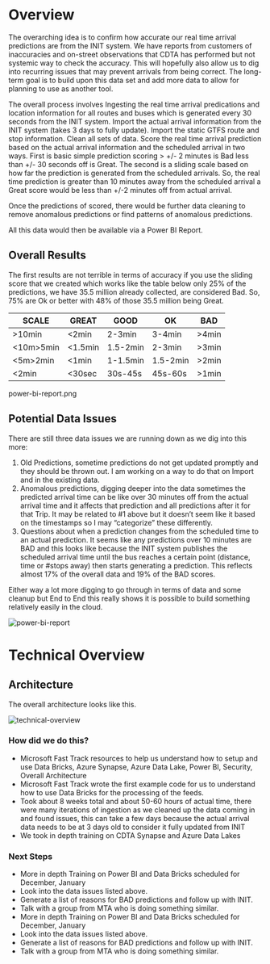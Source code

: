 # Overview 
 
The overarching idea is to confirm how accurate our real time arrival predictions are from the INIT system. We have reports from customers of inaccuracies and on-street observations that CDTA has performed but not systemic way to check the accuracy. This will hopefully also allow us to dig into recurring issues that may prevent arrivals from being correct. The long-term goal is to build upon this data set and add more data to allow for planning to use as another tool. 
 
The overall process involves Ingesting the real time arrival predications and location information for all routes and buses which is generated every 30 seconds from the INIT system. Import the actual arrival information from the INIT system (takes 3 days to fully update). Import the static GTFS route and stop information. Clean all sets of data. Score the real time arrival prediction based on the actual arrival information and the scheduled arrival in two ways. First is basic simple prediction scoring &gt; +/- 2 minutes is Bad less than +/- 30 seconds off is Great. The second is a sliding scale based on how far the prediction is generated from the scheduled arrivals. So, the real time prediction is greater than 10 minutes away from the scheduled arrival a Great score would be less than +/-2 minutes off from actual arrival. 
 
Once the predictions of scored, there would be further data cleaning to remove anomalous predictions or find patterns of anomalous predictions. 
 
All this data would then be available via a Power BI Report. 
 
## Overall Results 
 
The first results are not terrible in terms of accuracy if you use the sliding score that we created which works like the table below only 25% of the predictions, we have 35.5 million already collected, are considered Bad. So, 75% are Ok or better with 48% of those 35.5 million being Great. 

| **SCALE** | **GREAT** | **GOOD** | **OK** | **BAD** |
| --- | --- | --- | --- | --- |
| &gt;10min | &lt;2min | 2-3min | 3-4min | &gt;4min |
| &lt;10m&gt;5min | &lt;1.5min | 1.5-2min | 2-3min | &gt;3min |
| &lt;5m&gt;2min | &lt;1min | 1-1.5min | 1.5-2min | &gt;2min |
| &lt;2min | &lt;30sec | 30s-45s | 45s-60s | &gt;1min |

power-bi-report.png

## Potential Data Issues 

There are still three data issues we are running down as we dig into this more: 
 
1. Old Predictions, sometime predictions do not get updated promptly and they should be thrown out. I am working on a way to do that on Import and in the existing data.
2. Anomalous predictions, digging deeper into the data sometimes the predicted arrival time can be like over 30 minutes off from the actual arrival time and it affects that prediction and all predictions after it for that Trip. It may be related to #1 above but it doesn’t seem like it based on the timestamps so I may “categorize” these differently.
3. Questions about when a prediction changes from the scheduled time to an actual prediction. It seems like any predictions over 10 minutes are BAD and this looks like because the INIT system publishes the scheduled arrival time until the bus reaches a certain point (distance, time or #stops away) then starts generating a prediction. This reflects almost 17% of the overall data and 19% of the BAD scores.

Either way a lot more digging to go through in terms of data and some cleanup but End to End this really shows it is possible to build something relatively easily in the cloud.  

![power-bi-report](https://github.com/user-attachments/assets/59a18812-6aad-4140-9808-b86aaf03c97b)

# Technical Overview 
 
## Architecture 
 
The overall architecture looks like this. 
 
![technical-overview](https://github.com/user-attachments/assets/97d618ff-fe71-4192-bcdc-10b4c4b2f5c8)


### How did we do this? 

- Microsoft Fast Track resources to help us understand how to setup and use Data Bricks, Azure Synapse, Azure Data Lake, Power BI, Security, Overall Architecture
- Microsoft Fast Track wrote the first example code for us to understand how to use Data Bricks for the processing of the feeds.
- Took about 8 weeks total and about 50-60 hours of actual time, there were many iterations of ingestion as we cleaned up the data coming in and found issues, this can take a few days because the actual arrival data needs to be at 3 days old to consider it fully updated from INIT
- We took in depth training on CDTA Synapse and Azure Data Lakes

### Next Steps 

- More in depth Training on Power BI and Data Bricks scheduled for December, January
- Look into the data issues listed above.
- Generate a list of reasons for BAD predictions and follow up with INIT.
- Talk with a group from MTA who is doing something similar.
- More in depth Training on Power BI and Data Bricks scheduled for December, January
- Look into the data issues listed above.
- Generate a list of reasons for BAD predictions and follow up with INIT.
- Talk with a group from MTA who is doing something similar.
